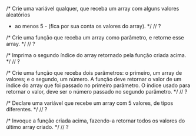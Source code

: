 /*
Crie uma variável qualquer, que receba um array com alguns valores aleatórios
- ao menos 5 - (fica por sua conta os valores do array).
*/
// ?

/*
Crie uma função que receba um array como parâmetro, e retorne esse array.
*/
// ?

/*
Imprima o segundo índice do array retornado pela função criada acima.
*/
// ?

/*
Crie uma função que receba dois parâmetros: o primeiro, um array de valores; e o
segundo, um número. A função deve retornar o valor de um índice do array que foi passado
no primeiro parâmetro. O índice usado para retornar o valor, deve ser o número passado no
segundo parâmetro.
*/
// ?

/*
Declare uma variável que recebe um array com 5 valores, de tipos diferentes.
*/
// ?

/*
Invoque a função criada acima, fazendo-a retornar todos os valores do último
array criado.
*/
// ?